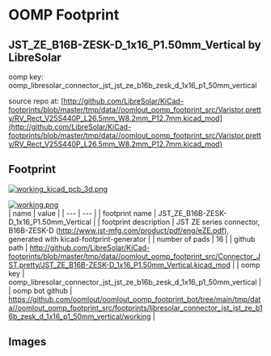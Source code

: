 # OOMP Footprint  
## JST_ZE_B16B-ZESK-D_1x16_P1.50mm_Vertical  by LibreSolar  
  
oomp key: oomp_libresolar_connector_jst_jst_ze_b16b_zesk_d_1x16_p1_50mm_vertical  
  
source repo at: [http://github.com/LibreSolar/KiCad-footprints/blob/master/tmp/data//oomlout_oomp_footprint_src/Varistor.pretty/RV_Rect_V25S440P_L26.5mm_W8.2mm_P12.7mm.kicad_mod](http://github.com/LibreSolar/KiCad-footprints/blob/master/tmp/data//oomlout_oomp_footprint_src/Varistor.pretty/RV_Rect_V25S440P_L26.5mm_W8.2mm_P12.7mm.kicad_mod)  
## Footprint  
  
[![working_kicad_pcb_3d.png](working_kicad_pcb_3d_600.png)](working_kicad_pcb_3d.png)  
  
[![working.png](working_600.png)](working.png)  
| name | value | 
| --- | --- | 
| footprint name | JST_ZE_B16B-ZESK-D_1x16_P1.50mm_Vertical | 
| footprint description | JST ZE series connector, B16B-ZESK-D (http://www.jst-mfg.com/product/pdf/eng/eZE.pdf), generated with kicad-footprint-generator | 
| number of pads | 16 | 
| github path | http://github.com/LibreSolar/KiCad-footprints/blob/master/tmp/data//oomlout_oomp_footprint_src/Connector_JST.pretty/JST_ZE_B16B-ZESK-D_1x16_P1.50mm_Vertical.kicad_mod | 
| oomp key | oomp_libresolar_connector_jst_jst_ze_b16b_zesk_d_1x16_p1_50mm_vertical | 
| oomp bot github | https://github.com/oomlout/oomlout_oomp_footprint_bot/tree/main/tmp/data//oomlout_oomp_footprint_src/footprints/libresolar_connector_jst_jst_ze_b16b_zesk_d_1x16_p1_50mm_vertical/working | 
## Images  
